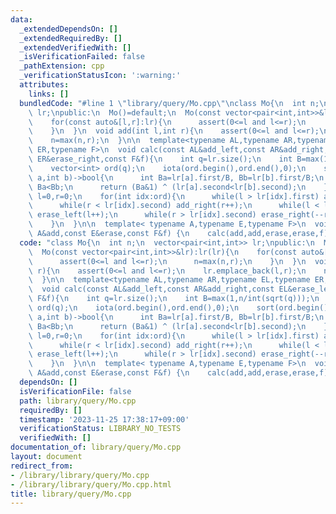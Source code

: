 ```yaml
---
data:
  _extendedDependsOn: []
  _extendedRequiredBy: []
  _extendedVerifiedWith: []
  _isVerificationFailed: false
  _pathExtension: cpp
  _verificationStatusIcon: ':warning:'
  attributes:
    links: []
  bundledCode: "#line 1 \"library/query/Mo.cpp\"\nclass Mo{\n  int n;\n  vector<pair<int,int>>\
    \ lr;\npublic:\n  Mo()=default;\n  Mo(const vector<pair<int,int>>&lr):lr(lr){\n\
    \    for(const auto&[l,r]:lr){\n      assert(0<=l and l<=r);\n      n=max(n,r);\n\
    \    }\n  }\n  void add(int l,int r){\n    assert(0<=l and l<=r);\n    lr.emplace_back(l,r);\n\
    \    n=max(n,r);\n  }\n\n  template<typename AL,typename AR,typename EL,typename\
    \ ER,typename F>\n  void calc(const AL&add_left,const AR&add_right,const EL&erase_left,const\
    \ ER&erase_right,const F&f){\n    int q=lr.size();\n    int B=max(1,n/int(sqrt(q)));\n\
    \    vector<int> ord(q);\n    iota(ord.begin(),ord.end(),0);\n    sort(ord.begin(),ord.end(),[&](int\
    \ a,int b)->bool{\n      int Ba=lr[a].first/B, Bb=lr[b].first/B;\n      if(Ba!=Bb)return\
    \ Ba<Bb;\n      return (Ba&1) ^ (lr[a].second<lr[b].second);\n    });\n    int\
    \ l=0,r=0;\n    for(int idx:ord){\n      while(l > lr[idx].first) add_left(--l);\n\
    \      while(r < lr[idx].second) add_right(r++);\n      while(l < lr[idx].first)\
    \ erase_left(l++);\n      while(r > lr[idx].second) erase_right(--r);\n      f(idx);\n\
    \    }\n  }\n\n  template< typename A,typename E,typename F>\n  void calc(const\
    \ A&add,const E&erase,const F&f) {\n    calc(add,add,erase,erase,f);\n  }\n};\n"
  code: "class Mo{\n  int n;\n  vector<pair<int,int>> lr;\npublic:\n  Mo()=default;\n\
    \  Mo(const vector<pair<int,int>>&lr):lr(lr){\n    for(const auto&[l,r]:lr){\n\
    \      assert(0<=l and l<=r);\n      n=max(n,r);\n    }\n  }\n  void add(int l,int\
    \ r){\n    assert(0<=l and l<=r);\n    lr.emplace_back(l,r);\n    n=max(n,r);\n\
    \  }\n\n  template<typename AL,typename AR,typename EL,typename ER,typename F>\n\
    \  void calc(const AL&add_left,const AR&add_right,const EL&erase_left,const ER&erase_right,const\
    \ F&f){\n    int q=lr.size();\n    int B=max(1,n/int(sqrt(q)));\n    vector<int>\
    \ ord(q);\n    iota(ord.begin(),ord.end(),0);\n    sort(ord.begin(),ord.end(),[&](int\
    \ a,int b)->bool{\n      int Ba=lr[a].first/B, Bb=lr[b].first/B;\n      if(Ba!=Bb)return\
    \ Ba<Bb;\n      return (Ba&1) ^ (lr[a].second<lr[b].second);\n    });\n    int\
    \ l=0,r=0;\n    for(int idx:ord){\n      while(l > lr[idx].first) add_left(--l);\n\
    \      while(r < lr[idx].second) add_right(r++);\n      while(l < lr[idx].first)\
    \ erase_left(l++);\n      while(r > lr[idx].second) erase_right(--r);\n      f(idx);\n\
    \    }\n  }\n\n  template< typename A,typename E,typename F>\n  void calc(const\
    \ A&add,const E&erase,const F&f) {\n    calc(add,add,erase,erase,f);\n  }\n};"
  dependsOn: []
  isVerificationFile: false
  path: library/query/Mo.cpp
  requiredBy: []
  timestamp: '2023-11-25 17:38:17+09:00'
  verificationStatus: LIBRARY_NO_TESTS
  verifiedWith: []
documentation_of: library/query/Mo.cpp
layout: document
redirect_from:
- /library/library/query/Mo.cpp
- /library/library/query/Mo.cpp.html
title: library/query/Mo.cpp
---
```

